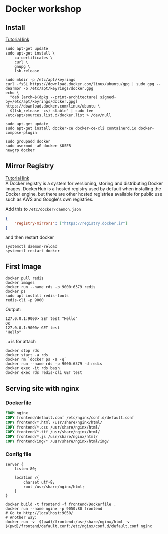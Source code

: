 # Docker workshop


## Install
[Tutorial link](https://docs.docker.com/engine/install/)  

```shell
sudo apt-get update
sudo apt-get install \
    ca-certificates \
    curl \
    gnupg \
    lsb-release

sudo mkdir -p /etc/apt/keyrings
curl -fsSL https://download.docker.com/linux/ubuntu/gpg | sudo gpg --dearmor -o /etc/apt/keyrings/docker.gpg
echo \
  "deb [arch=$(dpkg --print-architecture) signed-by=/etc/apt/keyrings/docker.gpg] https://download.docker.com/linux/ubuntu \
  $(lsb_release -cs) stable" | sudo tee /etc/apt/sources.list.d/docker.list > /dev/null

sudo apt-get update
sudo apt-get install docker-ce docker-ce-cli containerd.io docker-compose-plugin

sudo groupadd docker
sudo usermod -aG docker $USER
newgrp docker
```

## Mirror Registry
[Tutorial link](https://docker.ir/)  
A Docker registry is a system for versioning, storing and distributing Docker images. DockerHub is a hosted registry used by default when installing the Docker engine, but there are other hosted registries available for public use such as AWS and Google's own registries.

Add this to `/etc/docker/daemon.json`

```json
{
    "registry-mirrors": ["https://registry.docker.ir"]
}
```

and then restart docker
```shell
systemctl daemon-reload
systemctl restart docker
```


## First Image

```shell
docker pull redis
docker images
docker run --name rds -p 9000:6379 redis
docker ps
sudo apt install redis-tools
redis-cli -p 9000
```

Output:  
```
127.0.0.1:9000> SET test "Hello"
OK
127.0.0.1:9000> GET test
"Hello"
```

`-a` is for attach
```shell
docker stop rds
docker start -a rds
docker rm `docker ps -a -q`
docker run --name rds -p 9000:6379 -d redis
docker exec -it rds bash
docker exec rds redis-cli GET test
```

## Serving site with nginx
### Dockerfile
```dockerfile
FROM nginx
COPY frontend/default.conf /etc/nginx/conf.d/default.conf
COPY frontend/*.html /usr/share/nginx/html/
COPY frontend/*.css /usr/share/nginx/html/
COPY frontend/*.ttf /usr/share/nginx/html/
COPY frontend/*.js /usr/share/nginx/html/
COPY frontend/img/* /usr/share/nginx/html/img/
```

### Config file
```
server {
    listen 80;

    location /{
        charset utf-8;
        root /usr/share/nginx/html;
    }
}
```

```shell
docker build -t frontend -f frontend/Dockerfile .
docker run --name nginx -p 9050:80 frontend
# Go to http://localhost:9050/
# Another way:
docker run -v  $(pwd)/frontend:/usr/share/nginx/html -v $(pwd)/frontend/default.conf:/etc/nginx/conf.d/default.conf nginx
``` 